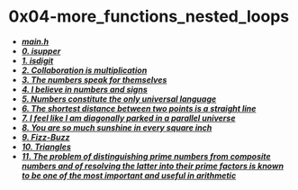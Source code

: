# 0x04-more_functions_nested_loops

- ***[main.h](./main.h)***
- ***[0. isupper](./0-isupper.c)***
- ***[1. isdigit](./1-isdigit.c)***
- ***[2. Collaboration is multiplication](./2-mul.c)***
- ***[3. The numbers speak for themselves](./3-print_numbers.c)***
- ***[4. I believe in numbers and signs](./4-print_most_numbers.c)***
- ***[5. Numbers constitute the only universal language](./5-more_numbers.c)***
- ***[6. The shortest distance between two points is a straight line](./6-print_line.c)***
- ***[7. I feel like I am diagonally parked in a parallel universe](./7-print_diagonal.c)***
- ***[8. You are so much sunshine in every square inch](./8-print_square.c)***
- ***[9. Fizz-Buzz](./9-fizz_buzz.c)***
- ***[10. Triangles](./10-print_triangle.c)***
- ***[11. The problem of distinguishing prime numbers from composite numbers and of resolving the latter into their prime factors is known to be one of the most important and useful in arithmetic](./100-prime_factor.c)***

